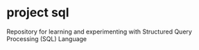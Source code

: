 # project sql
Repository for learning and experimenting with Structured Query Processing (SQL) Language
